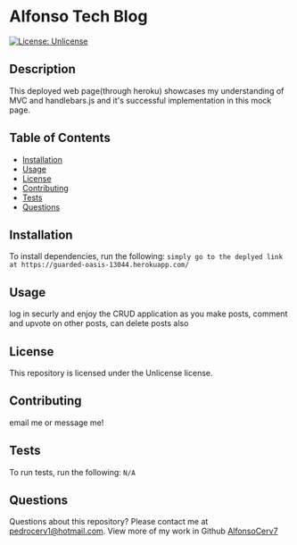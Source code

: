 # Alfonso Tech Blog
[![License: Unlicense](https://img.shields.io/badge/license-Unlicense-blue.svg)](http://unlicense.org/)
## Description
This deployed web page(through heroku) showcases my understanding of MVC and handlebars.js and it's successful implementation in this mock page.
## Table of Contents
* [Installation](#installation)
* [Usage](#usage)
* [License](#license)
* [Contributing](#contributing)
* [Tests](#tests)
* [Questions](#questions)
## Installation
To install dependencies, run the following:
`
simply go to the deplyed link at https://guarded-oasis-13044.herokuapp.com/
`
## Usage
log in securly and enjoy the CRUD application as you make posts, comment and upvote on other posts, can delete posts also
## License
This repository is licensed under the Unlicense license.
## Contributing
email me or message me!
## Tests
To run tests, run the following:
`
N/A
`
## Questions
Questions about this repository? Please contact me at [pedrocerv1@hotmail.com](mailto:pedrocerv1@hotmail.com). View more of my work in Github [AlfonsoCerv7](https://github.com/AlfonsoCerv7) 